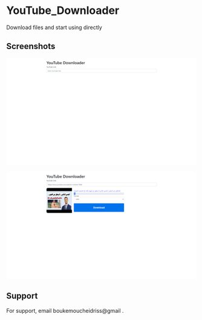 
# YouTube_Downloader

Download files and start using directly


## Screenshots

![App Screenshot](https://raw.githubusercontent.com/TerminalDZ/YouTube_Downloader/main/img/1.png)

![App Screenshot](https://raw.githubusercontent.com/TerminalDZ/YouTube_Downloader/main/img/2.png)
## Support

For support, email boukemoucheidriss@gmail .
